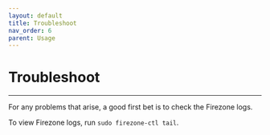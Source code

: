 ```yaml
---
layout: default
title: Troubleshoot
nav_order: 6
parent: Usage
---
```


# Troubleshoot

---

For any problems that arise, a good first bet is to check the Firezone logs.

To view Firezone logs, run `sudo firezone-ctl tail`.

